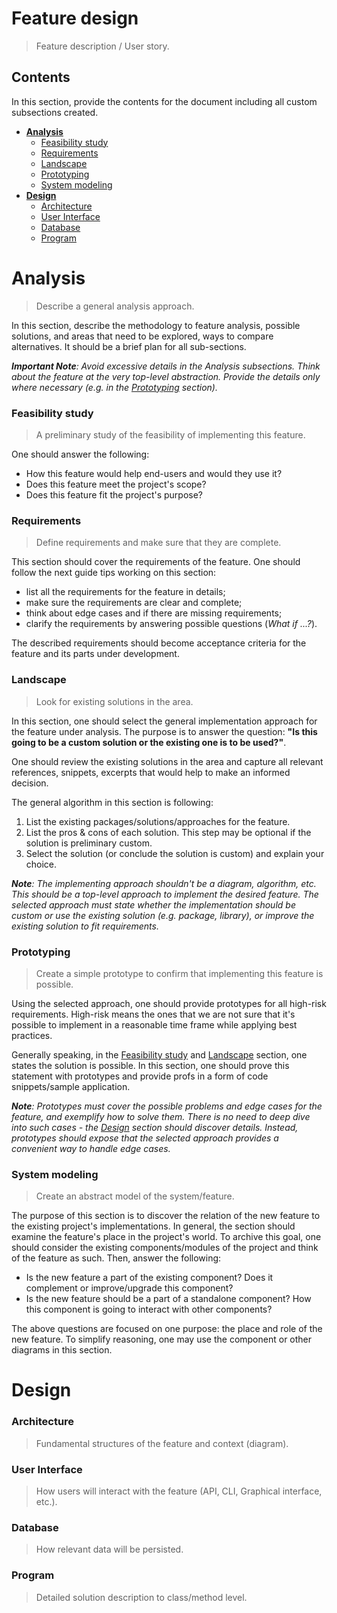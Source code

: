 # Feature design
> Feature description / User story.

## Contents

In this section, provide the contents for the document including all custom subsections created.

- [**Analysis**](#analysis)
    - [Feasibility study](#feasibility-study)
    - [Requirements](#requirements)
    - [Landscape](#landscape)
    - [Prototyping](#prototyping)
    - [System modeling](#system-modeling)
- [**Design**](#design)
    - [Architecture](#architecture)
    - [User Interface](#user-interface)
    - [Database](#database)
    - [Program](#program)

# Analysis
> Describe a general analysis approach.

In this section, describe the methodology to feature analysis, possible solutions, and areas that need to be explored, ways to compare alternatives. It should be a brief plan for all sub-sections.

_**Important Note**: Avoid excessive details in the Analysis subsections. Think about the feature at the very top-level abstraction. Provide the details only where necessary (e.g. in the [Prototyping](#prototyping) section)._

### Feasibility study
> A preliminary study of the feasibility of implementing this feature.

One should answer the following:

- How this feature would help end-users and would they use it?
- Does this feature meet the project's scope?
- Does this feature fit the project's purpose?

### Requirements
> Define requirements and make sure that they are complete.

This section should cover the requirements of the feature. One should follow the next guide tips working on this section:

- list all the requirements for the feature in details;
- make sure the requirements are clear and complete;
- think about edge cases and if there are missing requirements;
- clarify the requirements by answering possible questions (_What if ...?_).

The described requirements should become acceptance criteria for the feature and its parts under development.

### Landscape
> Look for existing solutions in the area.

In this section, one should select the general implementation approach for the feature under analysis. The purpose is to answer the question: **"Is this going to be a custom solution or the existing one is to be used?"**.

One should review the existing solutions in the area and capture all relevant references, snippets, excerpts that would help to make an informed decision.

The general algorithm in this section is following:

1. List the existing packages/solutions/approaches for the feature.
2. List the pros & cons of each solution. This step may be optional if the solution is preliminary custom.
3. Select the solution (or conclude the solution is custom) and explain your choice.

_**Note**: The implementing approach shouldn't be a diagram, algorithm, etc. This should be a top-level approach to implement the desired feature. The selected approach must state whether the implementation should be custom or use the existing solution (e.g. package, library), or improve the existing solution to fit requirements._

### Prototyping
> Create a simple prototype to confirm that implementing this feature is possible.

Using the selected approach, one should provide prototypes for all high-risk requirements. High-risk means the ones that we are not sure that it's possible to implement in a reasonable time frame while applying best practices.

Generally speaking, in the [Feasibility study](#feasibility-study) and [Landscape](#landscape) section, one states the solution is possible. In this section, one should prove this statement with prototypes and provide profs in a form of code snippets/sample application.

_**Note**: Prototypes must cover the possible problems and edge cases for the feature, and exemplify how to solve them. There is no need to deep dive into such cases - the [Design](#design) section should discover details. Instead, prototypes should expose that the selected approach provides a convenient way to handle edge cases._

### System modeling
> Create an abstract model of the system/feature.

The purpose of this section is to discover the relation of the new feature to the existing project's implementations. In general, the section should examine the feature's place in the project's world. To archive this goal, one should consider the existing components/modules of the project and think of the feature as such. Then, answer the following:

- Is the new feature a part of the existing component? Does it complement or improve/upgrade this component?
- Is the new feature should be a part of a standalone component? How this component is going to interact with other components?

The above questions are focused on one purpose: the place and role of the new feature. To simplify reasoning, one may use the component or other diagrams in this section.

# Design

### Architecture
> Fundamental structures of the feature and context (diagram).

### User Interface
> How users will interact with the feature (API, CLI, Graphical interface, etc.).

### Database
> How relevant data will be persisted.

### Program
> Detailed solution description to class/method level.
